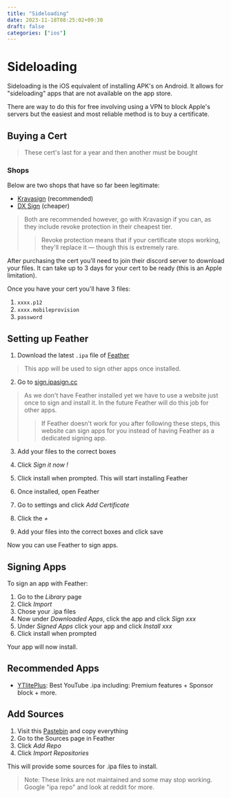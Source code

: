 ```yaml
---
title: "Sideloading"
date: 2023-11-18T08:25:02+09:30
draft: false
categories: ["ios"]
---
```


# Sideloading

Sideloading is the iOS equivalent of installing APK's on Android. It allows for "sideloading" apps that are not available on the app store.  

There are way to do this for free involving using a VPN to block Apple's servers but the easiest and most reliable method is to buy a certificate.

## Buying a Cert

>These cert's last for a year and then another must be bought
### Shops
Below are two shops that have so far been legitimate:
- [Kravasign](https://kravasign.com/purchase) (recommended)
- [DX Sign](https://dxsign.cc/purchase) (cheaper)

>Both are recommended however, go with Kravasign if you can, as they include revoke protection in their cheapest tier. 
>>Revoke protection means that if your certificate stops working, they'll replace it — though this is extremely rare.

After purchasing the cert you'll need to join their discord server to download your files. It can take up to 3 days for your cert to be ready (this is an Apple limitation).

Once you have your cert you'll have 3 files:  

1. ```xxxx.p12```
2. ```xxxx.mobileprovision```
3. ```password```
## Setting up Feather

1. Download the latest ```.ipa``` file of [Feather](https://github.com/khcrysalis/Feather/releases/)
>This app will be used to sign other apps once installed.

2. Go to [sign.ipasign.cc](https://sign.ipasign.cc/)
>As we don't have Feather installed yet we have to use a website just once to sign and install it. In the future Feather will do this job for other apps.
>> If Feather doesn't work for you after following these steps, this website can sign apps for you instead of having Feather as a dedicated signing app.
3. Add your files to the correct boxes
4. Click _Sign it now !_
5. Click install when prompted. This will start installing Feather

6. Once installed, open Feather
7. Go to settings and click _Add Certificate_
8. Click the _+_
9. Add your files into the correct boxes and click save

Now you can use Feather to sign apps.

## Signing Apps
To sign an app with Feather:
1. Go to the _Library_ page
2. Click _Import_
3. Chose your .ipa files
4. Now under _Downloaded Apps_, click the app and click _Sign xxx_
5. Under _Signed Apps_ click your app and click _Install xxx_
6. Click install when prompted

Your app will now install.
## Recommended Apps
- [YTlitePlus](https://ytliteplus.github.io/): Best YouTube .ipa including: Premium features + Sponsor block + more.

## Add Sources
1. Visit this [Pastebin](https://pastebin.com/VkvhMqUL) and copy everything
2. Go to the Sources page in Feather
3. Click _Add Repo_
4. Click _Import Repositories_

This will provide some sources for .ipa files to install.
>Note: These links are not maintained and some may stop working. Google "ipa repo" and look at reddit for more.
